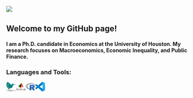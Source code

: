 <p align="left"> <img src="https://komarev.com/ghpvc/?username=onimh&label=Views&color=blue&style=plastic"/> </p>

## Welcome to my GitHub page!

#### I am a Ph.D. candidate in Economics at the University of Houston. My research focuses on Macroeconomics, Economic Inequality, and Public Finance.

### Languages and Tools:
<img align="left" alt="Latex" width="26px" 
src="https://raw.githubusercontent.com/github/explore/80688e429a7d4ef2fca1e82350fe8e3517d3494d/topics/latex/latex.png"/>
<img align="left" alt="MATLAB" width="26px" 
src="https://raw.githubusercontent.com/github/explore/80688e429a7d4ef2fca1e82350fe8e3517d3494d/topics/matlab/matlab.png"/>
<img align="left" alt="R" width="26px" 
src="https://raw.githubusercontent.com/github/explore/80688e429a7d4ef2fca1e82350fe8e3517d3494d/topics/r/r.png"/>
<img align="left" alt="Visual Studio Code" width="26px" src="https://raw.githubusercontent.com/github/explore/80688e429a7d4ef2fca1e82350fe8e3517d3494d/topics/visual-studio-code/visual-studio-code.png"/>
<!--br/><br/><br/>
<!--img src="https://github-readme-stats.vercel.app/api/top-langs/?username=onimh&theme=dark&hide_langs_below=1"/>
<!--img src="https://github-readme-stats.vercel.app/api?username=onimh&&show_icons=true&title_color=034D5E&icon_color=bb2acf&text_color=2E3F43&bg_color=DAE7EA"/>
